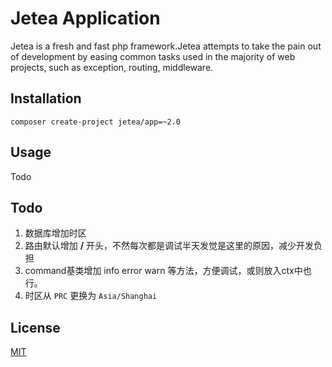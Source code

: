 # Jetea Application

Jetea is a fresh and fast php framework.Jetea attempts to take the pain out of development by easing common tasks used in the majority of web projects, such as exception, routing, middleware.

## Installation

```
composer create-project jetea/app=~2.0
```

## Usage

Todo

## Todo
1. 数据库增加时区
1. 路由默认增加 **/** 开头，不然每次都是调试半天发觉是这里的原因，减少开发负担
1. command基类增加 info error warn 等方法，方便调试，或则放入ctx中也行。
1. 时区从 `PRC` 更换为 `Asia/Shanghai`

## License

[MIT](https://opensource.org/licenses/MIT)
